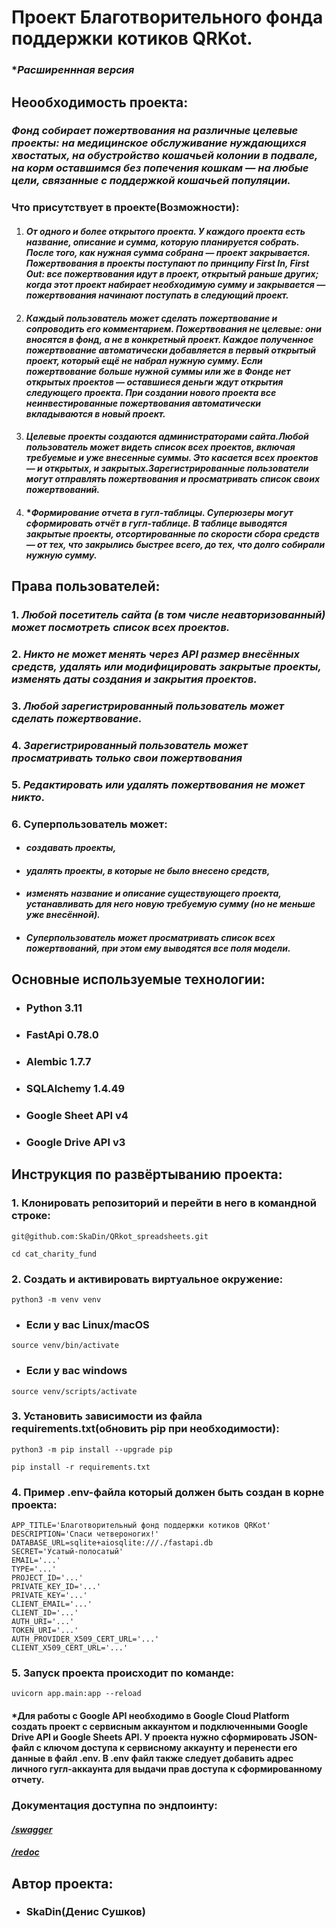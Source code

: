 # **Проект Благотворительного фонда поддержки котиков QRKot.**
### **Расширеннная версия*

## **Неообходимость проекта:**
### *Фонд собирает пожертвования на различные целевые проекты: на медицинское обслуживание нуждающихся хвостатых, на обустройство кошачьей колонии в подвале, на корм оставшимся без попечения кошкам — на любые цели, связанные с поддержкой кошачьей популяции.*
### **Что присутствует в проекте(Возможности):**
1. #### *От одного и более открытого проекта. У каждого проекта есть название, описание и сумма, которую планируется собрать. После того, как нужная сумма собрана — проект закрывается. Пожертвования в проекты поступают по принципу First In, First Out: все пожертвования идут в проект, открытый раньше других; когда этот проект набирает необходимую сумму и закрывается — пожертвования начинают поступать в следующий проект.*
2. #### *Каждый пользователь может сделать пожертвование и сопроводить его комментарием. Пожертвования не целевые: они вносятся в фонд, а не в конкретный проект. Каждое полученное пожертвование автоматически добавляется в первый открытый проект, который ещё не набрал нужную сумму. Если пожертвование больше нужной суммы или же в Фонде нет открытых проектов — оставшиеся деньги ждут открытия следующего проекта. При создании нового проекта все неинвестированные пожертвования автоматически вкладываются в новый проект.*
3. #### *Целевые проекты создаются администраторами сайта.Любой пользователь может видеть список всех проектов, включая требуемые и уже внесенные суммы. Это касается всех проектов — и открытых, и закрытых.Зарегистрированные пользователи могут отправлять пожертвования и просматривать список своих пожертвований.*
4. #### **Формирование отчета в гугл-таблицы. Суперюзеры могут сформировать отчёт в гугл-таблице. В таблице выводятся закрытые проекты, отсортированные по скорости сбора средств — от тех, что закрылись быстрее всего, до тех, что долго собирали нужную сумму.*


## Права пользователей:
### 1. *Любой посетитель сайта (в том числе неавторизованный) может посмотреть список всех проектов.*
### 2. *Никто не может менять через API размер внесённых средств, удалять или модифицировать закрытые проекты, изменять даты создания и закрытия проектов.*
### 3. *Любой зарегистрированный пользователь может сделать пожертвование.*
### 4. *Зарегистрированный пользователь может просматривать только свои пожертвования*
### 5. *Редактировать или удалять пожертвования не может никто.*
### 6. Суперпользователь может:
* #### *создавать проекты,*
* #### *удалять проекты, в которые не было внесено средств,*
* #### *изменять название и описание существующего проекта, устанавливать для него новую требуемую сумму (но не меньше уже внесённой).*
* #### *Суперпользователь может просматривать список всех пожертвований, при этом ему выводятся все поля модели.*
## Основные используемые технологии:
* ### **Python 3.11**
* ### **FastApi 0.78.0**
* ### **Alembic 1.7.7**
* ### **SQLAlchemy 1.4.49**
* ### **Google Sheet API v4**
* ### **Google Drive API v3**
## Инструкция по развёртыванию проекта:
### 1. Клонировать репозиторий и перейти в него в командной строке:
```
git@github.com:SkaDin/QRkot_spreadsheets.git
```
```commandline
cd cat_charity_fund
```
### 2. Cоздать и активировать виртуальное окружение:
```commandline
python3 -m venv venv
```
* ### Если у вас Linux/macOS
```commandline
source venv/bin/activate
```
* ### Если у вас windows
```commandline
source venv/scripts/activate
```
### 3. Установить зависимости из файла requirements.txt(обновить pip при необходимости):
```commandline
python3 -m pip install --upgrade pip
```
```commandline
pip install -r requirements.txt
```
### 4. Пример .env-файла который должен быть создан в корне проекта:
```
APP_TITLE='Благотворительный фонд поддержки котиков QRKot'
DESCRIPTION='Спаси четвероногих!'
DATABASE_URL=sqlite+aiosqlite:///./fastapi.db
SECRET='Усатый-полосатый'
EMAIL='...'
TYPE='...'
PROJECT_ID='...'
PRIVATE_KEY_ID='...'
PRIVATE_KEY='...'
CLIENT_EMAIL='...'
CLIENT_ID='...'
AUTH_URI='...'
TOKEN_URI='...'
AUTH_PROVIDER_X509_CERT_URL='...'
CLIENT_X509_CERT_URL='...'
```

### 5. Запуск проекта происходит по команде:
```commandline
uvicorn app.main:app --reload
```
#### *Для работы с Google API необходимо в Google Cloud Platform создать проект с сервисным аккаунтом и подключенными Google Drive API и Google Sheets API. У проекта нужно сформировать JSON-файл с ключом доступа к сервисному аккаунту и перенести его данные в файл .env. В .env файл также следует добавить адрес личного гугл-аккаунта для выдачи прав доступа к сформированному отчету.
### Документация доступна по эндпоинту:
#### *[/swagger](http://127.0.0.1:8000/swagger/)*
#### *[/redoc](http://127.0.0.1:8000/redoc)*

## Автор проекта:
* ### SkaDin(Денис Сушков)